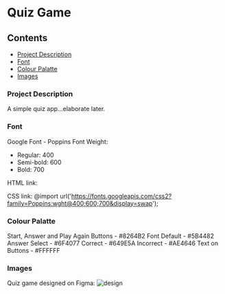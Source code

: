 # Quiz Game

## Contents

- [Project Description](#project-description)
- [Font](#font)
- [Colour Palatte](#colour-palatte) 
- [Images](#images)

### Project Description

A simple quiz app...elaborate later.

### Font

Google Font - Poppins
Font Weight:
- Regular: 400
- Semi-bold: 600
- Bold: 700

HTML link:
<link href="https://fonts.googleapis.com/css2?family=Poppins:wght@400;600;700&display=swap" rel="stylesheet">

CSS link:
@import url('https://fonts.googleapis.com/css2?family=Poppins:wght@400;600;700&display=swap');

### Colour Palatte

Start, Answer and Play Again Buttons - #8264B2
Font Default - #5B4482
Answer Select - #6F4077
Correct - #649E5A
Incorrect - #AE4646
Text on Buttons - #FFFFFF

### Images

Quiz game designed on Figma:
![design](/assets/design/Quiz%20Game/Quiz%20Game.png)